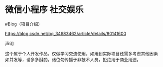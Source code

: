 # 微信小程序 社交娱乐

#Blog（项目介绍）

https://blog.csdn.net/qq_34883462/article/details/80141600


声明

这个属于个人开发作品，仅做学习交流使用，如用到实际项目还需多考虑其他因素如并发等，请多多斟酌。诸位勿传播于非技术人员，拒绝用于商业用途。
